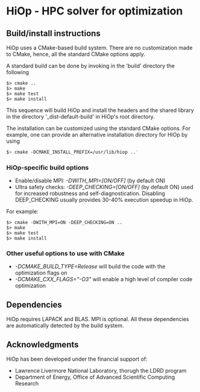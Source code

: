 

# HiOp - HPC solver for optimization

## Build/install instructions
HiOp uses a CMake-based build system. There are no customization made to CMake, hence, all the standard CMake options apply.

A standard build can be done by invoking in the 'build' directory the following 
```shell 
$> cmake ..
$> make 
$> make test
$> make install
```
This sequence will build HiOp and install the headers and the shared library in the directory '_dist-default-build' in HiOp's root directory.

The installation can be customized using the standard CMake options. For example, one can provide an alternative installation directory for HiOp by using 
```sh
$> cmake -DCMAKE_INSTALL_PREFIX=/usr/lib/hiop ..'
```



### HiOp-specific build options
* Enable/disable MPI: *-DWITH_MPI=[ON/OFF]* (by default ON)
* Ultra safety checks: *-DEEP_CHECKING=[ON/OFF]* (by default ON) used for increased robustness and self-diagnostication. Disabling DEEP_CHECKING usually provides 30-40% execution speedup in HiOp.

For example:
```shell 
$> cmake -DWITH_MPI=ON -DEEP_CHECKING=ON ..
$> make 
$> make test
$> make install
```

### Other useful options to use with CMake
* *-DCMAKE_BUILD_TYPE=Release* will build the code with the optimization flags on
* *-DCMAKE_CXX_FLAGS="-O3"* will enable a high level of compiler code optimization

## Dependencies
HiOp requires LAPACK and BLAS. MPI is optional. All these dependencies are automatically detected by the build system.


## Acknowledgments

HiOp has been developed under the financial support of: 
- Lawrence Livermore National Laboratory, thorugh the LDRD program
- Department of Energy, Office of Advanced Scientific Computing Research

